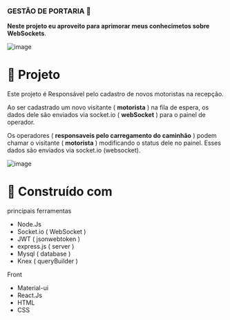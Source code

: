 ### GESTÃO DE PORTARIA 🎈

**Neste projeto eu aproveito para aprimorar meus conhecimetos sobre WebSockets**.

![image](https://user-images.githubusercontent.com/69175890/166339282-5795d22a-a9fb-43ec-aa39-957cbfb1c4f5.png)


# 🛑 Projeto

Este projeto é Responsável  pelo cadastro de novos motoristas na recepção.

Ao ser cadastrado um novo visitante (  **motorista** ) na fila de espera, os dados dele são enviados via socket.io ( **webSocket** ) para o painel de operador.

Os operadores ( **responsaveis pelo carregamento do caminhão** ) podem chamar o visitante (  **motorista** ) modificando o status dele no painel.
Esses dados são enviados via socket.io (websocket).

![image](https://user-images.githubusercontent.com/69175890/166340844-08dd19c9-2dcf-4a77-ae77-84322fef3dd8.png)

# 👷 Construído com 
principais ferramentas 
* Node.Js
* Socket.io ( WebSocket )
* JWT ( jsonwebtoken ) 
* express.js ( server )
* Mysql ( database ) 
* Knex ( queryBuilder )

Front 
- Material-ui
- React.Js
- HTML 
- CSS
